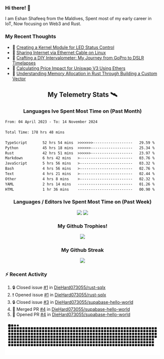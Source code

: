 ### Hi there! 👋

I am Eshan Shafeeq from the Maldives, Spent most of my early career in IoT, Now focusing on Web3 and Rust.
### My Recent Thoughts
<!-- BLOGPOSTS:START -->
 - 🌮 [Creating a Kernel Module for LED Status Control](https://eshanshafeeq.hashnode.dev/creating-a-kernel-module-for-led-status-control)
 - 🌮 [Sharing Internet via Ethernet Cable on Linux](https://eshanshafeeq.hashnode.dev/sharing-internet-via-ethernet-cable-on-linux)
 - 🌮 [Crafting a DIY Intervalometer: My Journey from GoPro to DSLR Timelapses](https://eshanshafeeq.hashnode.dev/crafting-a-diy-intervalometer-my-journey-from-gopro-to-dslr-timelapses)
 - 🚀 [Calculating Price Impact for Uniswap V3 Using Ethers](https://eshanshafeeq.hashnode.dev/calculating-price-impact-for-uniswap-v3-using-ethers)
 - 💯 [Understanding Memory Allocation in Rust Through Building a Custom Vector](https://eshanshafeeq.hashnode.dev/understanding-memory-allocation-in-rust-through-building-a-custom-vector)<!-- BLOGPOSTS:END -->

<h2 align="center">My Telemetry Stats 🛰</h2>

<h3 align="center"> Languages Ive Spent Most Time on (Past Month) </h3>
<!--START_SECTION:waka-->

```txt
From: 04 April 2023 - To: 14 November 2024

Total Time: 178 hrs 48 mins

TypeScript       52 hrs 54 mins  >>>>>>>------------------   29.59 %
Python           45 hrs 18 mins  >>>>>>-------------------   25.34 %
Rust             42 hrs 51 mins  >>>>>>-------------------   23.97 %
Markdown         6 hrs 42 mins   >------------------------   03.76 %
JavaScript       5 hrs 56 mins   >------------------------   03.32 %
Bash             4 hrs 56 mins   >------------------------   02.76 %
Text             4 hrs 21 mins   >------------------------   02.44 %
Other            4 hrs 8 mins    >------------------------   02.32 %
YAML             2 hrs 14 mins   -------------------------   01.26 %
HTML             1 hr 36 mins    -------------------------   00.90 %
```

<!--END_SECTION:waka-->

<h3 align="center"> Languages / Editors Ive Spent Most Time on (Past Week) </h3>
<p align="center">
  <img width="500" alig src="https://wakatime.com/share/@e5cdae17-ff21-447b-88c4-dbcea5d0baa2/4578abe6-1ecf-4208-bbce-9cfc08a143ad.svg" />
  <img width="500" alig src="https://wakatime.com/share/@e5cdae17-ff21-447b-88c4-dbcea5d0baa2/408d90d5-b838-4730-880e-a778bf51a460.svg" />
</p>

<h3 align="center"> My Github Trophies! </h3>
<p align="center">
  <img alig src="https://github-profile-trophy.vercel.app/?username=diehard073055&theme=darkhub" />
</p>

<h3 align="center"> My Github Streak </h3>
<p align="center">
  <img alig src="https://streak-stats.demolab.com?user=diehard073055&theme=dark&hide_border=true" />
</p>



### ⚡ Recent Activity

<!--START_SECTION:activity-->
1. 🔒 Closed issue [#1](https://github.com/DieHard073055/rust-sqlx/issues/1) in [DieHard073055/rust-sqlx](https://github.com/DieHard073055/rust-sqlx)
2. ❗ Opened issue [#1](https://github.com/DieHard073055/rust-sqlx/issues/1) in [DieHard073055/rust-sqlx](https://github.com/DieHard073055/rust-sqlx)
3. 🔒 Closed issue [#3](https://github.com/DieHard073055/supabase-hello-world/issues/3) in [DieHard073055/supabase-hello-world](https://github.com/DieHard073055/supabase-hello-world)
4. 🎉 Merged PR [#4](https://github.com/DieHard073055/supabase-hello-world/pull/4) in [DieHard073055/supabase-hello-world](https://github.com/DieHard073055/supabase-hello-world)
5. 💪 Opened PR [#4](https://github.com/DieHard073055/supabase-hello-world/pull/4) in [DieHard073055/supabase-hello-world](https://github.com/DieHard073055/supabase-hello-world)
<!--END_SECTION:activity-->

<picture>
  <source media="(prefers-color-scheme: dark)" srcset="https://raw.githubusercontent.com/DieHard073055/diehard073055/output/github-contribution-grid-snake-dark.svg" />
  <source media="(prefers-color-scheme: light)" srcset="https://raw.githubusercontent.com/DieHard073055/diehard073055/output/github-contribution-grid-snake.svg" />
  <img alt="github-snake" src="https://raw.githubusercontent.com/DieHard073055/diehard073055/output/github-contribution-grid-snake.svg" />
</picture>
